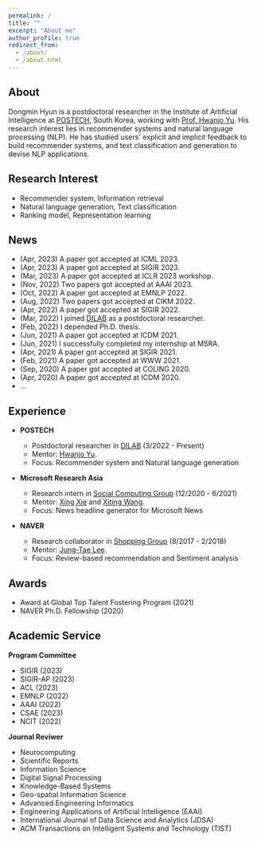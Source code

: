 ```yaml
---
permalink: /
title: ""
excerpt: "About me"
author_profile: true
redirect_from: 
  - /about/
  - /about.html
---
```

About
-----
Dongmin Hyun is a postdoctoral researcher in the Institute of Artificial Intelligence at [POSTECH](https://github.com/academicpages/academicpages.github.io), South Korea, working with [Prof. Hwanjo Yu](https://github.com/academicpages/academicpages.github.io). His research interest lies in recommender systems and natural language processing (NLP). He has studied users' explicit and implicit feedback to build recommender systems, and text classification and generation to devise NLP applications.

Research Interest
-----
- Recommender system, Information retrieval
- Natural language generation, Text classification
- Ranking model, Representation learning

News
-----
- (Apr, 2023) A paper got accepted at ICML 2023.
- (Apr, 2023) A paper got accepted at SIGIR 2023.
- (Mar, 2023) A paper got accepted at ICLR 2023 workshop.
- (Nov, 2022) Two papers got accepted at AAAI 2023.
- (Oct, 2022) A paper got accepted at EMNLP 2022.
- (Aug, 2022) Two papers got accepted at CIKM 2022.
- (Apr, 2022) A paper got accepted at SIGIR 2022.
- (Mar, 2022) I joined [DILAB](https://sites.google.com/view/postechdi) as a postdoctoral researcher.
- (Feb, 2022) I depended Ph.D. thesis.
- (Jun, 2021) A paper got accepted at ICDM 2021.
- (Jun, 2021) I successfully completed my internship at MSRA.
- (Apr, 2021) A paper got accepted at SIGIR 2021.
- (Feb, 2021) A paper got accepted at WWW 2021.
- (Sep, 2020) A paper got accepted at COLING 2020.
- (Apr, 2020) A paper got accepted at ICDM 2020.
- ...


Experience
-----
  * **POSTECH**
    * Postdoctoral researcher in [DILAB](https://sites.google.com/view/postechdi) (3/2022 - Present)
    * Mentor: [Hwanjo Yu](http://di.postech.ac.kr/hwanjoyu ).
    * Focus: Recommender system and Natural language generation

  * **Microsoft Research Asia**
    * Research intern in [Social Computing Group](https://www.microsoft.com/en-us/research/group/social-computing-beijing/) (12/2020 - 6/2021)
    * Mentor: [Xing Xie](https://www.microsoft.com/en-us/research/people/xingx/) and [Xiting Wang](https://www.microsoft.com/en-us/research/people/xitwan/).
    * Focus: News headline generator for Microsoft News

  * **NAVER**
    * Research collaborator in [Shopping Group]() (8/2017 - 2/2018)
    * Mentor: [Jung-Tae Lee](https://www.google.com/url?sa=t&rct=j&q=&esrc=s&source=web&cd=&cad=rja&uact=8&ved=2ahUKEwijhNrNmIf6AhVIDN4KHdaRCn8QFnoECAcQAQ&url=https%3A%2F%2Fkr.linkedin.com%2Fin%2Fjung-tae-lee-bbaa6636&usg=AOvVaw1iJrbRzrxjlPJo6oLeNvMi).
    * Focus: Review-based recommendation and Sentiment analysis

Awards
-----
- Award at Global Top Talent Fostering Program (2021)
- NAVER Ph.D. Fellowship (2020)

Academic Service
-----
**Program Committee**
- SIGIR (2023)
- SIGIR-AP (2023)
- ACL (2023)
- EMNLP (2022)
- AAAI (2022)
- CSAE (2023)
- NCIT (2022)

**Journal Reviwer**
- Neurocomputing
- Scientific Reports
- Information Science
- Digital Signal Processing
- Knowledge-Based Systems
- Geo-spatial Information Science
- Advanced Engineering Informatics
- Engineering Applications of Artificial Intelligence (EAAI)
- International Journal of Data Science and Analytics (JDSA)
- ACM Transactions on Intelligent Systems and Technology (TIST)



<!-- 
A data-driven personal website
======
Like many other Jekyll-based GitHub Pages templates, academicpages makes you separate the website's content from its form. The content & metadata of your website are in structured markdown files, while various other files constitute the theme, specifying how to transform that content & metadata into HTML pages. You keep these various markdown (.md), YAML (.yml), HTML, and CSS files in a public GitHub repository. Each time you commit and push an update to the repository, the [GitHub pages](https://pages.github.com/) service creates static HTML pages based on these files, which are hosted on GitHub's servers free of charge.

Many of the features of dynamic content management systems (like Wordpress) can be achieved in this fashion, using a fraction of the computational resources and with far less vulnerability to hacking and DDoSing. You can also modify the theme to your heart's content without touching the content of your site. If you get to a point where you've broken something in Jekyll/HTML/CSS beyond repair, your markdown files describing your talks, publications, etc. are safe. You can rollback the changes or even delete the repository and start over -- just be sure to save the markdown files! Finally, you can also write scripts that process the structured data on the site, such as [this one](https://github.com/academicpages/academicpages.github.io/blob/master/talkmap.ipynb) that analyzes metadata in pages about talks to display [a map of every location you've given a talk](https://academicpages.github.io/talkmap.html).

Getting started
======
1. Register a GitHub account if you don't have one and confirm your e-mail (required!)
1. Fork [this repository](https://github.com/academicpages/academicpages.github.io) by clicking the "fork" button in the top right. 
1. Go to the repository's settings (rightmost item in the tabs that start with "Code", should be below "Unwatch"). Rename the repository "[your GitHub username].github.io", which will also be your website's URL.
1. Set site-wide configuration and create content & metadata (see below -- also see [this set of diffs](http://archive.is/3TPas) showing what files were changed to set up [an example site](https://getorg-testacct.github.io) for a user with the username "getorg-testacct")
1. Upload any files (like PDFs, .zip files, etc.) to the files/ directory. They will appear at https://[your GitHub username].github.io/files/example.pdf.  
1. Check status by going to the repository settings, in the "GitHub pages" section

Site-wide configuration
------
The main configuration file for the site is in the base directory in [_config.yml](https://github.com/academicpages/academicpages.github.io/blob/master/_config.yml), which defines the content in the sidebars and other site-wide features. You will need to replace the default variables with ones about yourself and your site's github repository. The configuration file for the top menu is in [_data/navigation.yml](https://github.com/academicpages/academicpages.github.io/blob/master/_data/navigation.yml). For example, if you don't have a portfolio or blog posts, you can remove those items from that navigation.yml file to remove them from the header. 

Create content & metadata
------
For site content, there is one markdown file for each type of content, which are stored in directories like _publications, _talks, _posts, _teaching, or _pages. For example, each talk is a markdown file in the [_talks directory](https://github.com/academicpages/academicpages.github.io/tree/master/_talks). At the top of each markdown file is structured data in YAML about the talk, which the theme will parse to do lots of cool stuff. The same structured data about a talk is used to generate the list of talks on the [Talks page](https://academicpages.github.io/talks), each [individual page](https://academicpages.github.io/talks/2012-03-01-talk-1) for specific talks, the talks section for the [CV page](https://academicpages.github.io/cv), and the [map of places you've given a talk](https://academicpages.github.io/talkmap.html) (if you run this [python file](https://github.com/academicpages/academicpages.github.io/blob/master/talkmap.py) or [Jupyter notebook](https://github.com/academicpages/academicpages.github.io/blob/master/talkmap.ipynb), which creates the HTML for the map based on the contents of the _talks directory).

**Markdown generator**

I have also created [a set of Jupyter notebooks](https://github.com/academicpages/academicpages.github.io/tree/master/markdown_generator
) that converts a CSV containing structured data about talks or presentations into individual markdown files that will be properly formatted for the academicpages template. The sample CSVs in that directory are the ones I used to create my own personal website at stuartgeiger.com. My usual workflow is that I keep a spreadsheet of my publications and talks, then run the code in these notebooks to generate the markdown files, then commit and push them to the GitHub repository.

How to edit your site's GitHub repository
------
Many people use a git client to create files on their local computer and then push them to GitHub's servers. If you are not familiar with git, you can directly edit these configuration and markdown files directly in the github.com interface. Navigate to a file (like [this one](https://github.com/academicpages/academicpages.github.io/blob/master/_talks/2012-03-01-talk-1.md) and click the pencil icon in the top right of the content preview (to the right of the "Raw | Blame | History" buttons). You can delete a file by clicking the trashcan icon to the right of the pencil icon. You can also create new files or upload files by navigating to a directory and clicking the "Create new file" or "Upload files" buttons. 

Example: editing a markdown file for a talk
![Editing a markdown file for a talk](/images/editing-talk.png)

For more info
------
More info about configuring academicpages can be found in [the guide](https://academicpages.github.io/markdown/). The [guides for the Minimal Mistakes theme](https://mmistakes.github.io/minimal-mistakes/docs/configuration/) (which this theme was forked from) might also be helpful. -->
